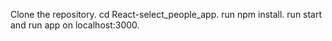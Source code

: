 Clone the repository.
cd React-select_people_app.
run npm install.
run start and run app on localhost:3000.
